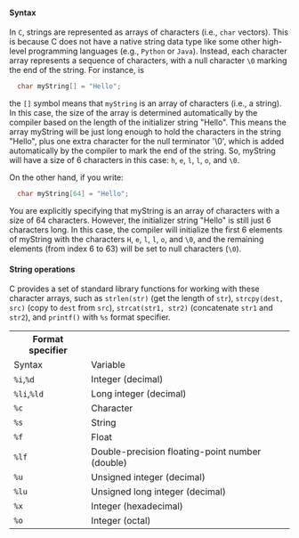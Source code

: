 #### Syntax

In `C`, strings are represented as arrays of characters (i.e., `char` vectors). This is because C does not have a native string data type like some other high-level programming languages (e.g., `Python` or `Java`). Instead, each character array represents a sequence of characters, with a null character `\0` marking the end of the string. For instance, is
```c
  char myString[] = "Hello";
```
the `[]` symbol means that `myString` is an array of characters (i.e., a string). In this case, the size of the array is determined automatically by the compiler based on the length of the initializer string "Hello". This means the array myString will be just long enough to hold the characters in the string "Hello", plus one extra character for the null terminator '\0', which is added automatically by the compiler to mark the end of the string. So, myString will have a size of 6 characters in this case: `h`, `e`, `l`, `l`, `o`, and `\0`.

On the other hand, if you write:
```c
  char myString[64] = "Hello";
```
You are explicitly specifying that myString is an array of characters with a size of 64 characters. However, the initializer string "Hello" is still just 6 characters long. In this case, the compiler will initialize the first 6 elements of myString with the characters `H`, `e`, `l`, `l`, `o`, and `\0`, and the remaining elements (from index 6 to 63) will be set to null characters (`\0`).

#### String operations

C provides a set of standard library functions for working with these character arrays, such as `strlen(str)` (get the length of `str`), `strcpy(dest, src)` (copy to `dest` from `src`), `strcat(str1, str2)` (concatenate `str1` and `str2`), and `printf()` with `%s` format specifier.

<table>
<tr>
  <th multicol="2">Format specifier</th>
</tr>
<tr>
  <td>Syntax</td>
  <td>Variable</td>
</tr>
<tr>
  <td><code>%i</code>,<code>%d</code></td>
  <td>Integer (decimal)</td>
</tr>
<tr>
  <td><code>%li</code>,<code>%ld</code></td>
  <td>Long integer (decimal)</td>
</tr>
<tr>
  <td><code>%c</code></td>
  <td>Character</td>
</tr>
<tr>
  <td><code>%s</code></td>
  <td>String</td>
</tr>
<tr>
  <td><code>%f</code></td>
  <td>Float</td>
</tr>
<tr>
  <td><code>%lf</code></td>
  <td>Double-precision floating-point number (double)</td>
</tr>
<tr>
  <td><code>%u</code></td>
  <td>Unsigned integer (decimal)</td>
</tr>
<tr>
  <td><code>%lu</code></td>
  <td>Unsigned long integer (decimal)</td>
</tr>
<tr>
  <td><code>%x</code></td>
  <td>Integer (hexadecimal)</td>
</tr>
<tr>
  <td><code>%o</code></td>
  <td>Integer (octal)</td>
</tr>
</table>

